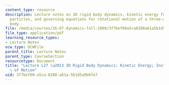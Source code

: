 ```yaml
---
content_type: resource
description: Lecture notes on 3D rigid body dynamics, kinetic energy for systems of
  particles, and governing equations for rotational motion of a three-dimensional
  body.
file: /media/courses/16-07-dynamics-fall-2009/3f7bef60a5ca8288a61a5b1d5a9b6fe7_MIT16_07F09_Lec27.pdf
file_type: application/pdf
learning_resource_types:
- Lecture Notes
ocw_type: OCWFile
parent_title: Lecture Notes
parent_type: CourseSection
resourcetype: Document
title: "Lecture L27 \u2013 3D Rigid Body Dynamics: Kinetic Energy; Instability; Equations\
  \ of Motion"
uid: 3f7bef60-a5ca-8288-a61a-5b1d5a9b6fe7
---
```

